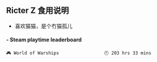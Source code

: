 ## Ricter Z 食用说明
- 喜欢猫猫，是个冇猫孤儿

<!-- steam-box start -->
#### - Steam playtime leaderboard
```text
🎮 World of Warships                 🕘 203 hrs 33 mins
```
<!-- Powered by https://github.com/YouEclipse/steam-box . -->
<!-- steam-box end -->
